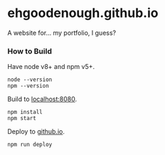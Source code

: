 # ehgoodenough.github.io #

A website for... my portfolio, I guess?

### How to Build ###

Have node v8+ and npm v5+.

```
node --version
npm --version
```

Build to [localhost:8080](http://localhost:8080).

```
npm install
npm start
```

Deploy to [github.io](https://ehgoodenough.github.io).

```
npm run deploy
```
